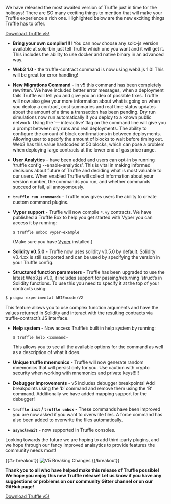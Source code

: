 We have released the most awaited version of Truffle just in time for the
holidays! There are SO many exciting things to mention that will make your
Truffle experience a rich one. Highlighted below are the new exciting things
Truffle has to offer.

[Download Truffle v5!](https://truffleframework.com/truffle)

- **Bring your own compiler!!!!** You can now choose any solc-js version
  available at solc-bin just tell Truffle which one you want and it will get
  it. This includes the ability to use docker and native binary in an advanced
  way.

- **Web3 1.0** - the truffle-contract command is now using web3.js 1.0! This
  will be great for error handling!

- **New Migrations Command** - in v5 this command has been completely
  rewritten. We have included better error messages, when a deployment fails
  Truffle will tell you and give you an idea of possible fixes. Truffle will
  now also give your more information about what is going on when you deploy a
  contract, cost summaries and real time status updates about the amount of a
  time a transaction has been pending. Dry run simulations now run
  automatically if you deploy to a known public network. Using the
  ‘— interactive’ flag on the command line will give you a prompt between dry
  runs and real deployments. The ability to configure the amount of block
  confirmations in between deployments. Allowing user to specify the amount of
  blocks to wait before timing out. Web3 has this value hardcoded at 50 blocks,
  which can pose a problem when deploying large contracts at the lower end of
  gas price range. 

- **User Analytics** - have been added and users can opt-in by running
  ‘truffle config --enable-analytics’. This is vital in making informed
  decisions about future of Truffle and deciding what is most valuable to our
  users. When enabled Truffle will collect information about your version
  number, the commands you run, and whether commands succeed or fail, all
  annoyomously.

- **`truffle run <command>`** -  Truffle now gives users the ability to create
  custom command plugins.

- **Vyper support** - Truffle will now compile `*.vy` contracts. We have
  published a Truffle Box to help you get started with Vyper you can access it
  by running:  

  ```
  $ truffle unbox vyper-example
  ```

  (Make sure you have [Vyper](https://vyper.readthedocs.io/en/latest/installing-vyper.html) installed.)

- **Solidity v0.5.0** - Truffle now uses solidity v0.5.0 by default.
  Solidity v0.4.xx is still supported and can be used by specifying the version
  in your Truffle config.

-  **Structured function parameters** - Truffle has been upgraded to use
   the latest Web3.js v1.0, it includes support for passing/returning ‘struct’s
   in Solidity functions. To use this you need to specify it at the top of your
   contracts using:

  ```
  $ pragma experimental ABIEncoderV2
  ```

  This feature allows you to use complex function arguments and have the values
  returned in Solidity and interact with the resulting contracts via
  truffle-contract’s JS interface.

- **Help system** - Now access Truffle’s built in help system by running:
  ```
  $ truffle help <command>
  ```

  This allows you to see all the available options for the command as well as a
  description of what it does.

- **Unique truffle mnemonics** - Truffle will now generate random mnemonics
  that will persist only for you. Use caution with crypto security when working
  with mnemonics and private keys!!!!!

- **Debugger Improvements** - v5 includes debugger breakpoints! Add breakpoints
  using the ’b’ command and remove them using the ‘B’ command. Additionally we
  have added mapping support for the debugger!

- **`truffle init` / `truffle unbox`** - These commands have been improved you
  are now asked if you want to overwrite files. A force command has also been
  added to overwrite the files automatically.

- **`async`/`await`** - now supported in Truffle consoles.

Looking towards the future we are hoping to add third-party plugins, and we
hope through our fancy improved analaytics to provide features the community
needs most!

{{#> breakout}}
  ![V5 Breaking Changes](/img/blog/truffle-v5-blog-media/breaking-changes-photo-v5.png)
{{/breakout}}

**Thank you to all who have helped make this release of Truffle possible! We
hope you enjoy this new Truffle release! Let us know if you have any
suggestions or problems on our community Gitter channel or on our GitHub
page!**

[Download Truffle v5!](https://truffleframework.com/truffle)
